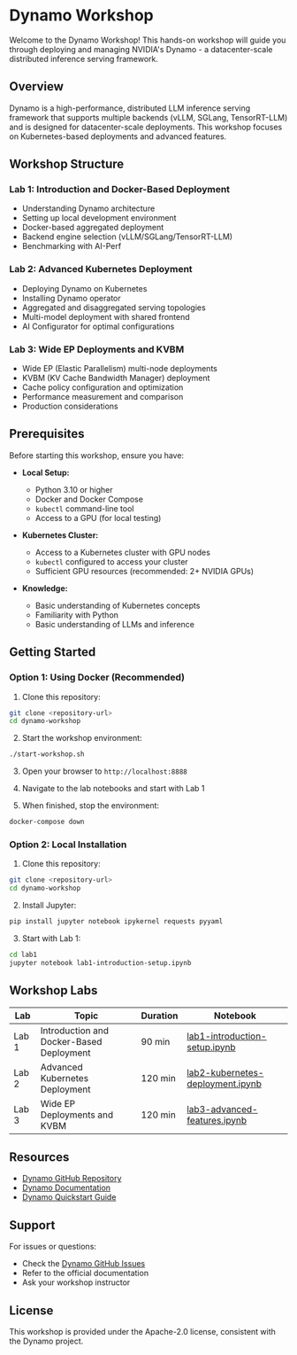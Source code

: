 # Dynamo Workshop

Welcome to the Dynamo Workshop! This hands-on workshop will guide you through deploying and managing NVIDIA's Dynamo - a datacenter-scale distributed inference serving framework.

## Overview

Dynamo is a high-performance, distributed LLM inference serving framework that supports multiple backends (vLLM, SGLang, TensorRT-LLM) and is designed for datacenter-scale deployments. This workshop focuses on Kubernetes-based deployments and advanced features.

## Workshop Structure

### Lab 1: Introduction and Docker-Based Deployment
- Understanding Dynamo architecture
- Setting up local development environment
- Docker-based aggregated deployment
- Backend engine selection (vLLM/SGLang/TensorRT-LLM)
- Benchmarking with AI-Perf

### Lab 2: Advanced Kubernetes Deployment
- Deploying Dynamo on Kubernetes
- Installing Dynamo operator
- Aggregated and disaggregated serving topologies
- Multi-model deployment with shared frontend
- AI Configurator for optimal configurations

### Lab 3: Wide EP Deployments and KVBM
- Wide EP (Elastic Parallelism) multi-node deployments
- KVBM (KV Cache Bandwidth Manager) deployment
- Cache policy configuration and optimization
- Performance measurement and comparison
- Production considerations

## Prerequisites

Before starting this workshop, ensure you have:

- **Local Setup:**
  - Python 3.10 or higher
  - Docker and Docker Compose
  - `kubectl` command-line tool
  - Access to a GPU (for local testing)

- **Kubernetes Cluster:**
  - Access to a Kubernetes cluster with GPU nodes
  - `kubectl` configured to access your cluster
  - Sufficient GPU resources (recommended: 2+ NVIDIA GPUs)

- **Knowledge:**
  - Basic understanding of Kubernetes concepts
  - Familiarity with Python
  - Basic understanding of LLMs and inference

## Getting Started

### Option 1: Using Docker (Recommended)

1. Clone this repository:
```bash
git clone <repository-url>
cd dynamo-workshop
```

2. Start the workshop environment:
```bash
./start-workshop.sh
```

3. Open your browser to `http://localhost:8888`

4. Navigate to the lab notebooks and start with Lab 1

5. When finished, stop the environment:
```bash
docker-compose down
```

### Option 2: Local Installation

1. Clone this repository:
```bash
git clone <repository-url>
cd dynamo-workshop
```

2. Install Jupyter:
```bash
pip install jupyter notebook ipykernel requests pyyaml
```

3. Start with Lab 1:
```bash
cd lab1
jupyter notebook lab1-introduction-setup.ipynb
```

## Workshop Labs

| Lab | Topic | Duration | Notebook |
|-----|-------|----------|----------|
| Lab 1 | Introduction and Docker-Based Deployment | 90 min | [lab1-introduction-setup.ipynb](lab1/lab1-introduction-setup.ipynb) |
| Lab 2 | Advanced Kubernetes Deployment | 120 min | [lab2-kubernetes-deployment.ipynb](lab2/lab2-kubernetes-deployment.ipynb) |
| Lab 3 | Wide EP Deployments and KVBM | 120 min | [lab3-advanced-features.ipynb](lab3/lab3-advanced-features.ipynb) |

## Resources

- [Dynamo GitHub Repository](https://github.com/ai-dynamo/dynamo)
- [Dynamo Documentation](https://docs.nvidia.com/dynamo/latest)
- [Dynamo Quickstart Guide](https://github.com/ai-dynamo/dynamo#installation)

## Support

For issues or questions:
- Check the [Dynamo GitHub Issues](https://github.com/ai-dynamo/dynamo/issues)
- Refer to the official documentation
- Ask your workshop instructor

## License

This workshop is provided under the Apache-2.0 license, consistent with the Dynamo project.
